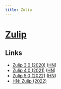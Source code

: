 ```yaml
---
title: Zulip
---
```


# [Zulip](https://zulipchat.com/)

## Links

- [Zulip 3.0 (2020)](https://blog.zulip.com/2020/07/16/zulip-3-0-released/) ([HN](https://news.ycombinator.com/item?id=23860338))
- [Zulip 4.0 (2021)](https://blog.zulip.com/2021/05/13/zulip-4-0-released/) ([HN](https://news.ycombinator.com/item?id=27149123))
- [Zulip 5.0 (2022)](https://blog.zulip.com/2022/03/29/zulip-5-0-released/) ([HN](https://news.ycombinator.com/item?id=30846659))
- [HN: Zulip (2022)](https://news.ycombinator.com/item?id=31572278)
